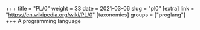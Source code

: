 +++
title = "PL/0"
weight = 33
date = 2021-03-06
slug = "pl0"
[extra]
link = "https://en.wikipedia.org/wiki/PL/0"
[taxonomies]
groups = ["proglang"]
+++
A programming language

